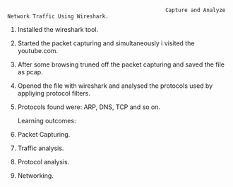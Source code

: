                                                       Capture and Analyze Network Traffic Using Wireshark.
1. Installed the wireshark tool.
2. Started the packet capturing and simultaneously i visited the youtube.com.
3. After some browsing truned off the packet capturing and saved the file as pcap.
4. Opened the file with wireshark and analysed the protocols used by appliying protocol filters.
5. Protocols found were: ARP, DNS, TCP and so on.


   Learning outcomes:
1. Packet Capturing.
2. Traffic analysis.
3. Protocol analysis.
4. Networking.
